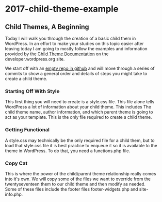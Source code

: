 2017-child-theme-example
========================

Child Themes, A Beginning
-------------------------

Today I will walk you through the creation of a basic child them in WordPress. In an effort to make your studies on this topic easier after leaving today I am going to mostly follow the examples and information provided by the [Child Theme Documentation](https://developer.wordpress.org/themes/advanced-topics/child-themes/) on the developer.wordpress.org site.

We start off with an [empty repo in github](https://github.com/demianseiler/2017-child-theme-example) and will move through a series of commits to show a general order and details of steps you might take to create a child theme.

### Starting Off With Style
This first thing you will need to create is a style.css file. This file alone tells WordPress a lot of information about your child theme. This includes The child theme name, author information, and which parent theme is going to act as your template. This is the only file required to create a child theme.

### Getting Functional
A style.css may technically be the only required file for a child them, but to load that style.css file it is best practice to enqueue it so it is available to the theme in WordPress. To do that, you need a functions.php file.

### Copy Cat
This is where the power of the child/parent theme relationship really comes into it's own. We will copy some of the files we want to override from the twentyseventeen them to our child theme and then modify as needed. Some of these files include the footer files footer-widgets.php and site-info.php.
